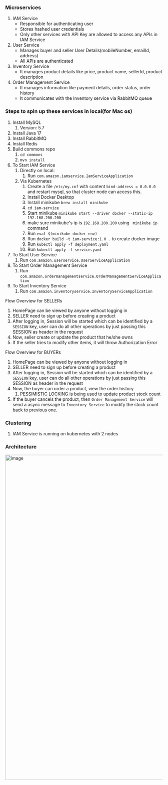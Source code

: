 ### Microservices

1. IAM Service
    * Responsible for authenticating user
    * Stores hashed user credentials
    * Only other services with API Key are allowed to access any APIs in IAM Service
2. User Service
    * Manages buyer and seller User Details(mobileNumber, emailId, address)
    * All APIs are authenticated
3. Inventory Service
    * It manages product details like price, product name, sellerId, product description
4. Order Management Service
    * It manages information like payment details, order status, order history
    * It communicates with the Inventory service via RabbitMQ queue

### Steps to spin up these services in local(for Mac os)

1. Install MySQL
    1. Version: 5.7
2. Install Java 17
3. Install RabbitMQ
4. Install Redis
5. Build commons repo
    1. `cd commons`
    2. `mvn install`
6. To Start IAM Service
    1. Directly on local:
        1. Run `com.amazon.iamservice.IamServiceApplication`
    2. Via Kubernetes
        1. Create a file `/etc/my.cnf` with content `bind-address = 0.0.0.0` and restart mysql, so
           that cluster node can access this.
        2. Install Docker Desktop
        3. Install minikube `brew install minikube`
        4. `cd iam-service`
        5. Start minikube `minikube start --driver docker --static-ip 192.168.200.200`
        6. make sure minikube's ip is `192.168.200.200` using ` minikube ip` command
        7. Run `eval $(minikube docker-env)`
        8. Run `docker build -t iam-service:1.0 .` to create docker image
        9. Run `kubectl apply -f deployment.yaml`
        10. Run `kubectl apply -f service.yaml`
7. To Start User Service
    1. Run `com.amazon.userservice.UserServiceApplication`
8. To Start Order Management Service
    1. Run `com.amazon.ordermanagementservice.OrderManagementServiceApplication`
9. To Start Inventory Service
    1. Run `com.amazon.inventoryservice.InventoryServiceApplication`



Flow Overview for SELLERs
1. HomePage can be viewed by anyone without logging in
2. SELLER need to sign up before creating a product
3. After logging in, Session will be started which can be identified by a `SESSION` key, user can do all other operations by just passing this SESSION as header in the request
4. Now, seller create or update the product that he/she owns
5. If the seller tries to modify other items, it will throw Authorization Error


Flow Overview for BUYERs
1. HomePage can be viewed by anyone without logging in
2. SELLER need to sign up before creating a product
3. After logging in, Session will be started which can be identified by a `SESSION` key, user can do all other operations by just passing this SESSION as header in the request
4. Now, the buyer can order a product, view the order history
    1. PESSIMISTIC LOCKING is being used to update product stock count
5. If the buyer cancels the product, then `Order Management Service` will send a async message to `Inventory Service` to modify the stock count back to previous one.


### Clustering
1. IAM Service is running on kubernetes with 2 nodes

### Architecture
<img width="1037" alt="image" src="https://github.com/bube5h/amazon/assets/34552173/56a3b9e6-038c-41c9-a3e0-71f5a6b3fcd6">


